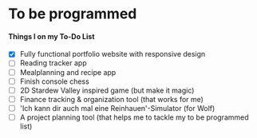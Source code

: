 # To be programmed
#### Things I on my To-Do List

- [x] Fully functional portfolio website with responsive design
- [ ] Reading tracker app
- [ ] Mealplanning and recipe app
- [ ] Finish console chess
- [ ] 2D Stardew Valley inspired game (but make it magic)
- [ ] Finance tracking & organization tool (that works for me)
- [ ] 'Ich kann dir auch mal eine Reinhauen'-Simulator (for Wolf)
- [ ] A project planning tool (that helps me to tackle my to be programmed list)

